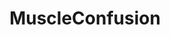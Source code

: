 ---
title: MuscleConfusion
crosslinks:
- livven
- HomeGyms
- wheredidthesodago
- whitepeoplegifs
- woahdude
- FuckTammy
---